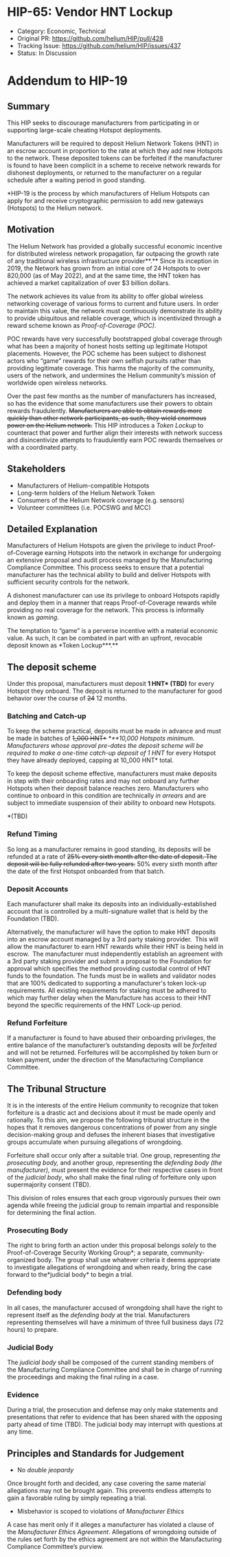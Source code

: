 # HIP-65: Vendor HNT Lockup

- Category: Economic, Technical
- Original PR: <https://github.com/helium/HIP/pull/428>
- Tracking Issue: <https://github.com/helium/HIP/issues/437>
- Status: In Discussion

# Addendum to HIP-19

## Summary

This HIP seeks to discourage manufacturers from participating in or supporting large-scale cheating
Hotspot deployments.

Manufacturers will be required to deposit Helium Network Tokens (HNT) in an escrow account in
proportion to the rate at which they add new Hotspots to the network. These deposited tokens can be
forfeited if the manufacturer is found to have been complicit in a scheme to receive network rewards
for dishonest deployments, or returned to the manufacturer on a regular schedule after a waiting
period in good standing.

\*HIP-19 is the process by which manufacturers of Helium Hotspots can apply for and receive
cryptographic permission to add new gateways (Hotspots) to the Helium network.

## Motivation

The Helium Network has provided a globally successful economic incentive for distributed wireless
network propagation, far outpacing the growth rate of any traditional wireless infrastructure
provider**.** Since its inception in 2019, the Network has grown from an initial core of 24 Hotspots
to over 820,000 (as of May 2022), and at the same time, the HNT token has achieved a market
capitalization of over $3 billion dollars.

The network achieves its value from its ability to offer global wireless networking coverage of
various forms to current and future users. In order to maintain this value, the network must
continuously demonstrate its ability to provide ubiquitous and reliable coverage, which is
incentivized through a reward scheme known as _Proof-of-Coverage (POC)_.

POC rewards have very successfully bootstrapped global coverage through what has been a majority of
honest hosts setting up legitimate Hotspot placements. However, the POC scheme has been subject to
dishonest actors who “game” rewards for their own selfish pursuits rather than providing legitimate
coverage. This harms the majority of the community, users of the network, and undermines the Helium
community’s mission of worldwide open wireless networks.

Over the past few months as the number of manufacturers has increased, so has the evidence that some
manufacturers use their powers to obtain rewards fraudulently. ~~Manufacturers are able to obtain
rewards more quickly than other network participants, as such, they wield enormous power on the
Helium network.~~ This HIP introduces a _Token Lockup_ to counteract that power and further align
their interests with network success and disincentivize attempts to fraudulently earn POC rewards
themselves or with a coordinated party.

## Stakeholders

- Manufacturers of Helium-compatible Hotspots
- Long-term holders of the Helium Network Token
- Consumers of the Helium Network coverage (e.g. sensors)
- Volunteer committees (i.e. POCSWG and MCC)

## Detailed Explanation

Manufacturers of Helium Hotspots are given the privilege to induct Proof-of-Coverage earning
Hotspots into the network in exchange for undergoing an extensive proposal and audit process managed
by the Manufacturing Compliance Committee. This process seeks to ensure that a potential
manufacturer has the technical ability to build and deliver Hotspots with sufficient security
controls for the network.

A dishonest manufacturer can use its privilege to onboard Hotspots rapidly and deploy them in a
manner that reaps Proof-of-Coverage rewards while providing no real coverage for the network. This
process is informally known as _gaming_.

The temptation to “game” is a perverse incentive with a material economic value. As such, it can be
combated in part with an upfront, revocable deposit known as \*Token Lockup**\*.**

## The deposit scheme

Under this proposal, manufacturers must deposit **1 HNT\* (TBD)** for every Hotspot they onboard.
The deposit is returned to the manufacturer for good behavior over the course of ~~24~~ 12 months.

### Batching and Catch-up

To keep the scheme practical, deposits must be made in advance and must be made in batches of
~~1_000 HNT\*~~ \*_\*\*10,000 Hotspots minimum. Manufacturers whose approval pre-dates the deposit
scheme will be required to make a one-time catch-up deposit of 1 HNT_ for every Hotspot they have
already deployed, capping at 10_000 HNT\* total.

To keep the deposit scheme effective, manufacturers must make deposits in step with their onboarding
rates and may not onboard any further Hotspots when their deposit balance reaches zero.
Manufacturers who continue to onboard in this condition are technically _in arrears_ and are subject
to immediate suspension of their ability to onboard new Hotspots.

\*(TBD)

### Refund Timing

So long as a manufacturer remains in good standing, its deposits will be refunded at a rate of ~~25%
every sixth month after the date of deposit. The deposit will be fully refunded after two years.~~
50% every sixth month after the date of the first Hotspot onboarded from that batch.

### Deposit Accounts

Each manufacturer shall make its deposits into an individually-established account that is
controlled by a multi-signature wallet that is held by the Foundation (TBD).

Alternatively, the manufacturer will have the option to make HNT deposits into an escrow account
managed by a 3rd party staking provider.  This will allow the manufacturer to earn HNT rewards while
their HNT is being held in escrow.  The manufacturer must independently establish an agreement with
a 3rd party staking provider and submit a proposal to the Foundation for approval which
specifies the method providing custodial control of HNT funds to the foundation. The funds must be
in wallets and validator nodes that are 100% dedicated to supporting a manufacturer's token lock-up
requirements. All existing requirements for staking must be adhered to which may further delay when
the Manufacture has access to their HNT beyond the specific requirements of the HNT Lock-up period.

### Refund Forfeiture

If a manufacturer is found to have abused their onboarding privileges, the entire balance of the
manufacturer’s outstanding deposits will be _forfeited_ and will not be returned. Forfeitures will
be accomplished by token burn or token payment, under the direction of the Manufacturing Compliance
Committee.

## The Tribunal Structure

It is in the interests of the entire Helium community to recognize that token forfeiture is a
drastic act and decisions about it must be made openly and rationally. To this aim, we propose the
following tribunal structure in the hopes that it removes dangerous concentrations of power from any
single decision-making group and defuses the inherent biases that investigative groups accumulate
when pursuing allegations of wrongdoing.

Forfeiture shall occur only after a suitable trial. One group, representing _the prosecuting body,_
and another group, representing the _defending body (the manufacturer),_ must present the evidence
for their respective cases in front of the _judicial body_, who shall make the final ruling of
forfeiture only upon supermajority consent (TBD).

This division of roles ensures that each group vigorously pursues their own agenda while freeing the
judicial group to remain impartial and responsible for determining the final action.

### Prosecuting Body

The right to bring forth an action under this proposal belongs _solely_ to the Proof-of-Coverage
Security Working Group*; a separate, community-organized body. The group shall use whatever criteria
it deems appropriate to investigate allegations of wrongdoing and when ready, bring the case forward
to the*judicial body\* to begin a trial.

### Defending body

In all cases, the manufacturer accused of wrongdoing shall have the right to represent itself as the
_defending body_ at the trial. Manufacturers representing themselves will have a minimum of three
full business days (72 hours) to prepare.

### Judicial Body

The _judicial body_ shall be composed of the current standing members of the Manufacturing
Compliance Committee and shall be in charge of running the proceedings and making the final ruling
in a case.

### Evidence

During a trial, the prosecution and defense may only make statements and presentations that refer to
evidence that has been shared with the opposing party ahead of time (TBD). The judicial body may
interrupt with questions at any time.

## Principles and Standards for Judgement

- No _double jeopardy_

Once brought forth and decided, any case covering the same material allegations may not be brought
again. This prevents endless attempts to gain a favorable ruling by simply repeating a trial.

- Misbehavior is scoped to violations of _Manufacturer Ethics_

A case has merit only if it alleges a manufacturer has violated a clause of the _Manufacturer Ethics
Agreement_. Allegations of wrongdoing outside of the rules set forth by the ethics agreement are not
within the Manufacturing Compliance Committee’s purview.
